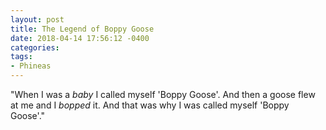 ```yaml
---
layout: post
title: The Legend of Boppy Goose
date: 2018-04-14 17:56:12 -0400
categories:
tags:
- Phineas
---
```


"When I was a _baby_ I called myself 'Boppy Goose'. And then a goose flew at me and I _bopped_ it. And that was why I was called myself 'Boppy Goose'."
